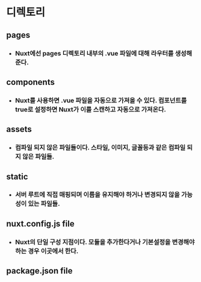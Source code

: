 # 디렉토리

## pages
- ### Nuxt에선 pages 디렉토리 내부의 .vue 파일에 대해 라우터를 생성해준다.

## components
- ### Nuxt를 사용하면 .vue 파일을 자동으로 가져올 수 있다. 컴포넌트를 true로 설정하면 Nuxt가 이를 스캔하고 자동으로 가져온다.

## assets
- ### 컴파일 되지 않은 파일들이다. 스타일, 이미지, 글꼴등과 같은 컴파일 되지 않은 파일들.

## static
- ### 서버 루트에 직접 매핑되며 이름을 유지해야 하거나 변경되지 않을 가능성이 있는 파일들.

## nuxt.config.js file
- ### Nuxt의 단일 구성 지점이다. 모듈을 추가한다거나 기본설정을 변경해야하는 경우 이곳에서 한다.

## package.json file

